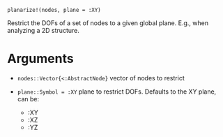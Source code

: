 ```
planarize!(nodes, plane = :XY)
```

Restrict the DOFs of a set of nodes to a given global plane. E.g., when analyzing a 2D structure.

# Arguments

  * `nodes::Vector{<:AbstractNode}` vector of nodes to restrict
  * `plane::Symbol = :XY` plane to restrict DOFs. Defaults to the XY plane, can be:

      * :XY
      * :XZ
      * :YZ
